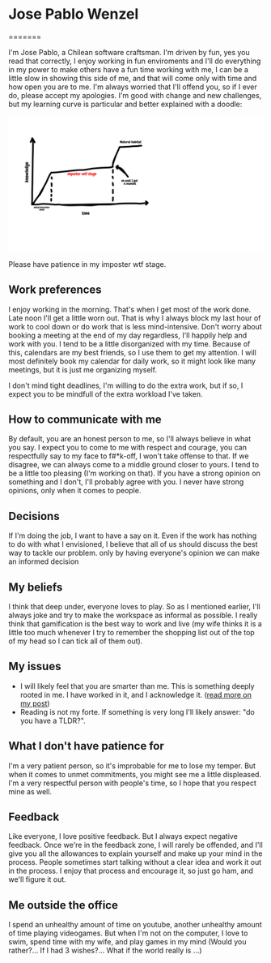 # Jose Pablo Wenzel
=======

I'm Jose Pablo, a Chilean software craftsman. I'm driven by fun, yes you read that correctly, I enjoy working in fun enviroments and I'll do everything in my power to make others have a fun time working with me, I can be a little slow in showing this side of me, and that will come only with time and how open you are to me. I'm always worried that I'll offend you, so if I ever do, please accept my apologies. I'm good with change and new challenges, but my learning curve is particular and better explained with a doodle: 

![Learning Curve](learning-curve.png)

Please have patience in my imposter wtf stage.

## Work preferences

I enjoy working in the morning. That's when I get most of the work done. Late noon I'll get a little worn out. That is why I always block my last hour of work to cool down or do work that is less mind-intensive. Don't worry about booking a meeting at the end of my day regardless, I'll happily help and work with you. I tend to be a little disorganized with my time. Because of this, calendars are my best friends, so I use them to get my attention. I will most definitely book my calendar for daily work, so it might look like many meetings, but it is just me organizing myself.

I don't mind tight deadlines, I'm willing to do the extra work, but if so, I expect you to be mindfull of the extra workload I've taken.

## How to communicate with me

By default, you are an honest person to me, so I'll always believe in what you say. I expect you to come to me with respect and courage, you can respectfully say to my face to f#*k-off, I won't take offense to that. If we disagree, we can always come to a middle ground closer to yours. I tend to be a little too pleasing (I'm working on that). If you have a strong opinion on something and I don't, I'll probably agree with you. I never have strong opinions, only when it comes to people.

## Decisions

If I'm doing the job, I want to have a say on it. Even if the work has nothing to do with what I envisioned, I believe that all of us should discuss the best way to tackle our problem. only by having everyone's opinion we can make an informed decision

## My beliefs

I think that deep under, everyone loves to play. So as I mentioned earlier, I'll always joke and try to make the workspace as informal as possible. I really think that gamification is the best way to work and live (my wife thinks it is a little too much whenever I try to remember the shopping list out of the top of my head so I can tick all of them out).

## My issues

- I will likely feel that you are smarter than me. This is something deeply rooted in me. I have worked in it, and I acknowledge it. ([read more on my post](https://elartesano.herokuapp.com/imposter-syndrom-tips/))
- Reading is not my forte. If something is very long I'll likely answer: "do you have a TLDR?".

## What I don't have patience for

I'm a very patient person, so it's improbable for me to lose my temper. But when it comes to unmet commitments, you might see me a little displeased. I'm a very respectful person with people's time, so I hope that you respect mine as well.

## Feedback

Like everyone, I love positive feedback. But I always expect negative feedback. Once we're in the feedback zone, I will rarely be offended, and I'll give you all the allowances to explain yourself and make up your mind in the process. People sometimes start talking without a clear idea and work it out in the process. I enjoy that process and encourage it, so just go ham, and we'll figure it out.

## Me outside the office

I spend an unhealthy amount of time on youtube, another unhealthy amount of time playing videogames. But when I'm not on the computer, I love to swim, spend time with my wife, and play games in my mind (Would you rather?... If I had 3 wishes?... What if the world really is ...)
